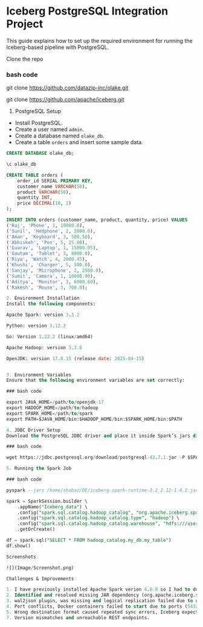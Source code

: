 # Iceberg PostgreSQL Integration Project


This guide explains how to set up the required environment for running the Iceberg-based pipeline with PostgreSQL.

Clone the repo 

### bash code

git clone https://github.com/datazip-inc/olake.git

git clone https://github.com/apache/iceberg.git


1. PostgreSQL Setup

- Install PostgreSQL.
- Create a user named `admin`.
- Create a database named `olake_db`.
- Create a table `orders` and insert some sample data.

```sql
CREATE DATABASE olake_db;

\c olake_db

CREATE TABLE orders (
    order_id SERIAL PRIMARY KEY,
    customer_name VARCHAR(50),
    product VARCHAR(50),
    quantity INT,
    price DECIMAL(10, 2)
);

INSERT INTO orders (customer_name, product, quantity, price) VALUES
('Raj', 'Phone', 1, 10000.0),
('Sunil', 'Hedphone', 2, 2000.0),
('Aman', 'Keyboard', 3, 500.50),
('Abhiskeh', 'Pen', 5, 25.80),
('Guarav', 'Laptop', 1, 15000.05),
('Gautam', 'Tablet', 3, 8000.0),
('Riya', 'Watch', 4, 2000.45),
('Khushi', 'Charger', 5, 500.0),
('Sanjay', 'Microphone', 2, 2500.0),
('Sumit', 'Camera', 1, 10000.90),
('Aditya', 'Monitor', 3, 6000.60),
('Rakesh', 'Mouse', 3, 700.0);

2. Environment Installation
Install the following components:

Apache Spark: version 3.3.2

Python: version 3.12.3

Go: Version 1.22.2 (linux/amd64)

Apache Hadoop: version 3.3.6

OpenJDK: version 17.0.15 (release date: 2025-04-15)


3. Environment Variables
Ensure that the following environment variables are set correctly:

### bash code

export JAVA_HOME=/path/to/openjdk-17
export HADOOP_HOME=/path/to/hadoop
export SPARK_HOME=/path/to/spark
export PATH=$JAVA_HOME/bin:$HADOOP_HOME/bin:$SPARK_HOME/bin:$PATH

4. JDBC Driver Setup
Download the PostgreSQL JDBC driver and place it inside Spark’s jars directory:

### bash code

wget https://jdbc.postgresql.org/download/postgresql-42.7.1.jar -P $SPARK_HOME/jars/

5. Running the Spark Job

### bash code

pyspark --jars /home/shabaz/DE/iceberg-spark-runtime-3.2_2.12-1.4.2.jar

spark = SparkSession.builder \
    .appName("Iceberg_data") \
    .config("spark.sql.catalog.hadoop_catalog", "org.apache.iceberg.spark.SparkCatalog") \
    .config("spark.sql.catalog.hadoop_catalog.type", "hadoop") \
    .config("spark.sql.catalog.hadoop_catalog.warehouse", "hdfs:///user/hadoop/iceberg_warehouse") \
    .getOrCreate()

df = spark.sql("SELECT * FROM hadoop_catalog.my_db.my_table")
df.show()

Screenshots

![](Image/Screenshot.png)

Challenges & Improvements

1. I have previously installed Apache Spark verion 4.0.0 so I had to downgrade to version 3.3.2.
2. Identified and resolved missing JAR dependency (org.apache.iceberg.spark.SparkCatalog) issue.
3. wal2json plugin, was missing and logical replication failed due to unavailable decoding plugin in PostgreSQL.
4. Port conflicts, Docker containers failed to start due to ports (5432, 8181) already in use.
5. Wrong destination format caused repeated sync errors, Iceberg expected s3_path even when using HadoopFileIO
7. Version mismatches and unreachable REST endpoints.


